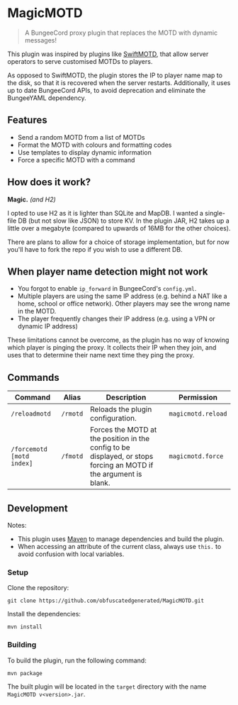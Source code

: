 # MagicMOTD

> A BungeeCord proxy plugin that replaces the MOTD with dynamic messages!

This plugin was inspired by plugins like [SwiftMOTD](https://www.spigotmc.org/resources/swiftmotd.221/), that allow
server operators to serve customised MOTDs to players.

As opposed to SwiftMOTD, the plugin stores the IP to player name map to the disk, so that it is recovered when the server restarts. Additionally, it uses up to date BungeeCord APIs, to avoid deprecation and eliminate the BungeeYAML dependency.

## Features

- Send a random MOTD from a list of MOTDs
- Format the MOTD with colours and formatting codes
- Use templates to display dynamic information
- Force a specific MOTD with a command

## How does it work?

**Magic.** *(and H2)*

I opted to use H2 as it is lighter than SQLite and MapDB. I wanted a single-file DB (but not slow like JSON) to store KV. In the plugin JAR, H2 takes up a little over a megabyte (compared to upwards of 16MB for the other choices).

There are plans to allow for a choice of storage implementation, but for now you'll have to fork the repo if you wish to use a different DB.

## When player name detection might not work

- You forgot to enable `ip_forward` in BungeeCord's `config.yml`.
- Multiple players are using the same IP address (e.g. behind a NAT like a home, school or office network). Other players may see the wrong name in the MOTD.
- The player frequently changes their IP address (e.g. using a VPN or dynamic IP address)

These limitations cannot be overcome, as the plugin has no way of knowing which player is pinging the proxy. It collects their IP when they join, and uses that to determine their name next time they ping the proxy.

## Commands

| Command                   | Alias    | Description                                                                                                       | Permission         |
|---------------------------|----------|-------------------------------------------------------------------------------------------------------------------|--------------------|
| `/reloadmotd`             | `/rmotd` | Reloads the plugin configuration.                                                                                 | `magicmotd.reload` |
| `/forcemotd [motd index]` | `/fmotd` | Forces the MOTD at the position in the config to be displayed, or stops forcing an MOTD if the argument is blank. | `magicmotd.force`  |

## Development

Notes:
- This plugin uses [Maven](https://maven.apache.org/) to manage dependencies and build the plugin.
- When accessing an attribute of the current class, always use `this.` to avoid confusion with local variables.

### Setup

Clone the repository:

```shell
git clone https://github.com/obfuscatedgenerated/MagicMOTD.git
```

Install the dependencies:

```shell
mvn install
```

### Building

To build the plugin, run the following command:

```shell
mvn package
```

The built plugin will be located in the `target` directory with the name `MagicMOTD v<version>.jar`.
